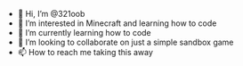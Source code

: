 - 👋 Hi, I’m @321oob
- 👀 I’m interested in Minecraft and learning how to code
- 🌱 I’m currently learning how to code
- 💞️ I’m looking to collaborate on just a simple sandbox game
- 📫 How to reach me taking this away

<!---
321oob/321oob is a ✨ special ✨ repository because its `README.md` (this file) appears on your GitHub profile.
You can click the Preview link to take a look at your changes.
--->

